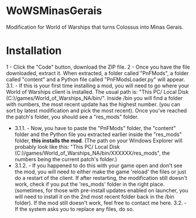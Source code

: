# WoWSMinasGerais
 Modification for World of Warships that turns Colossus into Minas Gerais.

# Installation
1 - Click the "Code" button, download the ZIP file.
2 - Once you have the file downloaded, extract it. When extracted, a folder called "PnFMods", a folder called "content" and a Python file called "PnFModsLoader.py" will appear.
3.1. - If this is your first time installing a mod, you will need to go where your World of Warships client is installed. The usual path is:
 "This PC/ Local Disk (C:)/games/World_of_Warships_NA/bin/". Inside /bin you will find a folder with numbers, the most recent update has the highest number. (you can sort by latest modification and pick the most recent). Once you've reached the patch's folder, you should see a "res_mods" folder. 
 - 3.1.1. - Now, you have to paste the "PnFMods" folder, the "content" folder and the Python file you extracted earlier inside the "res_mods" folder, **this installs the mod**. (The path on your Windows Explorer will probably look like this: "This PC/ Local Disk (C:)/games/World_of_Warships_NA/bin/XXXXXX/res_mods", the numbers being the current patch's folder.) 
 - 3.1.2. - If you happened to do this with your game open and don't see the mod, you will need to either make the game 'reload' the files or just do a restart of the client. If after restarting, the modification still doesn't work, check if you put the 'res_mods' folder in the right place. (sometimes, for those with pre-install updates enabled on launcher, you will need to install it on the 2nd most recent folder back in the /bin folder). If the mod still doesn't work, feel free to contact me here. 
3.2. - If the system asks you to replace any files, do so.
